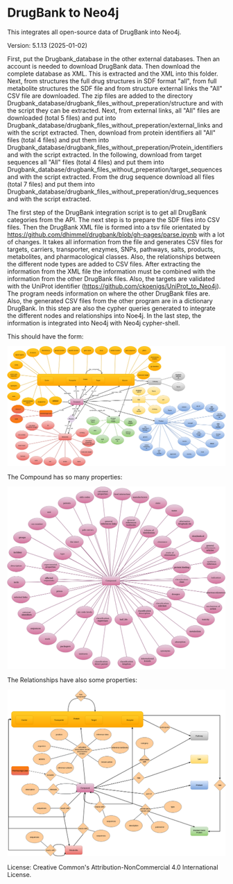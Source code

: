 # DrugBank to Neo4j
This integrates all open-source data of DrugBank into Neo4j.

Version: 5.1.13 (2025-01-02)

First, put the Drugbank_database in the other external databases. Then an account is needed to download DrugBank data. Then download the complete database as  XML. This is extracted and the XML into this folder. Next, from structures the full drug structures in SDF format "all", from full metabolite structures the SDF file and from structure external links the "All" CSV file are downloaded. The zip files are added to the directory Drugbank_database/drugbank_files_without_preperation/structure and with the script they can be extracted. Next, from external links, all "All" files are downloaded (total 5 files) and put into Drugbank_database/drugbank_files_without_preperation/external_links and with the script extracted. Then, download from protein identifiers all "All" files (total 4 files) and put them into Drugbank_database/drugbank_files_without_preperation/Protein_identifiers and with the script extracted. In the following, download from target sequences all "All" files (total 4 files) and put them into Drugbank_database/drugbank_files_without_preperation/target_sequences and with the script extracted. From the drug sequence download all files (total 7 files) and put them into Drugbank_database/drugbank_files_without_preperation/drug_sequences and with the script extracted.


The first step of the DrugBank integration script is to get all DrugBank categories from the API.
The next step is to prepare the SDF files into CSV files.
Then the DrugBank XML file is formed into a tsv file orientated by https://github.com/dhimmel/drugbank/blob/gh-pages/parse.ipynb
with a lot of changes. It takes all information from the file and generates CSV files for targets, carriers, transporter, enzymes, SNPs, pathways, salts, products, metabolites, and pharmacological classes.
Also, the relationships between the different node types are added to CSV files.
After extracting the information from the XML file the information must be combined with the information from the other DrugBank files. Also, the targets are validated with the UniProt identifier (https://github.com/ckoenigs/UniProt_to_Neo4j). The program needs information on where the other DrugBank files are. Also, the generated CSV files from the other program are in a dictionary DrugBank.
In this step are also the cypher queries generated to integrate the different nodes and relationships into Noe4j.
In the last step, the information is integrated into Neo4j with Neo4j cypher-shell.

This should have the form:

![er_diagram](picture/drugbank_er_new.png)

The Compound has so many properties:

![er_diagram](picture/drugbank_compound.png)

The Relationships have also some properties:

![er_diagram](picture/drugbank_er_rela.png)

License: Creative Common's Attribution-NonCommercial 4.0 International License.
